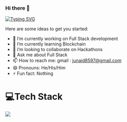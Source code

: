 ### Hi there 👋
[![Typing SVG](https://readme-typing-svg.herokuapp.com?duration=5059&width=486&lines=Hi+!+I+am+Muhammad+Junaid+%2C+Full+stack+developer)](https://git.io/typing-svg)
<!-- https://readme-typing-svg.herokuapp.com/demo/  --- For changing typing effect in future use this link -->  

<!-- **Junaid114/Junaid114** is a ✨ _special_ ✨ repository because its `README.md` (this file) appears on your GitHub profile. -->

Here are some ideas to get you started:

- 🔭 I’m currently working on Full Stack development
- 🌱 I’m currently learning Blockchain
- 👯 I’m looking to collaborate on Hackathons
- 💬 Ask me about Full Stack
- 📫 How to reach me: gmail : junaid8597@gmail.com
- 😄 Pronouns: He/His/Him
- ⚡ Fun fact: Nothing




# 💻Tech Stack





![](https://github-readme-stats.vercel.app/api?username=junaid114&&show_icons=true&title_color=ffffff&icon_color=bb2acf&text_color=daf7dc&bg_color=151515)
